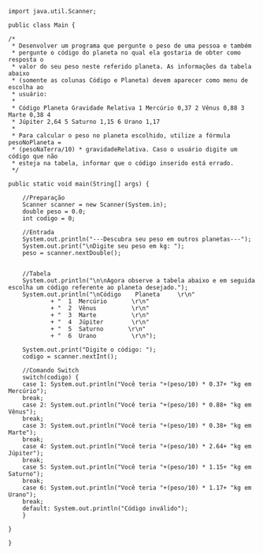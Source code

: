 
    import java.util.Scanner;

    public class Main {

	/*
	 * Desenvolver um programa que pergunte o peso de uma pessoa e também
	 * pergunte o código do planeta no qual ela gostaria de obter como resposta o
	 * valor do seu peso neste referido planeta. As informações da tabela abaixo
	 * (somente as colunas Código e Planeta) devem aparecer como menu de escolha ao
	 * usuário:
	 * 
	 * Código Planeta Gravidade Relativa 1 Mercúrio 0,37 2 Vênus 0,88 3 Marte 0,38 4
	 * Júpiter 2,64 5 Saturno 1,15 6 Urano 1,17
	 * 
	 * Para calcular o peso no planeta escolhido, utilize a fórmula pesoNoPlaneta =
	 * (pesoNaTerra/10) * gravidadeRelativa. Caso o usuário digite um código que não
	 * esteja na tabela, informar que o código inserido está errado.
	 */

	public static void main(String[] args) {		

		//Preparação
		Scanner scanner = new Scanner(System.in);
		double peso = 0.0;
		int codigo = 0;
		
		//Entrada
		System.out.println("---Descubra seu peso em outros planetas---");
		System.out.print("\nDigite seu peso em kg: ");
		peso = scanner.nextDouble();
		
		
		//Tabela
		System.out.println("\n\nAgora observe a tabela abaixo e em seguida escolha um código referente ao planeta desejado.");
		System.out.println("\nCódigo	Planeta	    \r\n"
				+ "  1	Mercúrio       \r\n"
				+ "  2	Vênus	       \r\n"
				+ "  3	Marte	       \r\n"
				+ "  4	Júpiter	       \r\n"
				+ "  5	Saturno	      \r\n"
				+ "  6	Urano	       \r\n");
		
		System.out.print("Digite o código: ");
		codigo = scanner.nextInt();
		
		//Comando Switch
		switch(codigo) {
		case 1: System.out.println("Você teria "+(peso/10) * 0.37+ "kg em Mercúrio");
		break;
		case 2: System.out.println("Você teria "+(peso/10) * 0.88+ "kg em Vênus");
		break;
		case 3: System.out.println("Você teria "+(peso/10) * 0.38+ "kg em Marte");
		break;
		case 4: System.out.println("Você teria "+(peso/10) * 2.64+ "kg em Júpiter");
		break;
		case 5: System.out.println("Você teria "+(peso/10) * 1.15+ "kg em Saturno");
		break;
		case 6: System.out.println("Você teria "+(peso/10) * 1.17+ "kg em Urano");
		break;
		default: System.out.println("Código inválido");
		}
		
	}

    }
